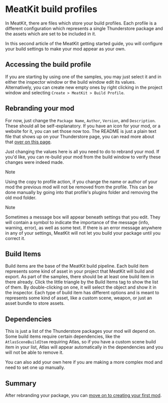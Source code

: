 ﻿# MeatKit build profiles
In MeatKit, there are files which store your build profiles. Each profile is a different configuration which represents a single Thunderstore package and the assets which are set to be included in it. 

In this second article of the MeatKit getting started guide, you will configure your build settings to make your mod appear as your own.

## Accessing the build profile
If you are starting by using one of the samples, you may just select it and in either the inspector window or the build window edit its values. Alternatively, you can create new empty ones by right clicking in the project window and selecting `Create > MeatKit > Build Profile`.

## Rebranding your mod
For now, just change the `Package Name`, `Author`, `Version`, and `Description`. These should all be self-explanatory. If you have an icon for your mod, or a website for it, you can set those now too. The README is just a plain text file that shows up on your Thunderstore page, you can read more about that [over on this page](../../thunderstore/uploading.md).

Just changing the values here is all you need to do to rebrand your mod. If you'd like, you can re-build your mod from the build window to verify these changes were indeed made.

> [!NOTE]
> Using the copy to profile action, if you change the name or author of your mod the previous mod will not be removed from the profile. This can be done manually by going into that profile's plugins folder and removing the old mod folder.

> [!NOTE]
> Sometimes a message box will appear beneath settings that you edit. They will contain a symbol to indicate the importance of the message (info, warning, error), as well as some text. If there is an error message anywhere in any of your settings, MeatKit will not let you build your package until you correct it. 

## Build Items
Build items are the base of the MeatKit build pipeline. Each build item represents some kind of asset in your project that MeatKit will build and export.
As part of the samples, there should be at least one build item in there already. Click the little triangle by the Build Items tag to show the list of them.
By double-clicking on one, it will select the object and show it in the inspector. Each type of build item has different options and is meant to represents 
some kind of asset, like a custom scene, weapon, or just an asset bundle to store assets.

## Dependencies
This is just a list of the Thunderstore packages your mod will depend on. Some build items require certain dependencies, like the `AtlasSceneBuildItem` requiring Atlas, so if you have a custom scene build item in your list, Atlas will appear automatically in the dependencies and you will not be able to remove it.

You can also add your own here if you are making a more complex mod and need to set one up manually.

## Summary
After rebranding your package, you can [move on to creating your first mod](3_creating.md).
